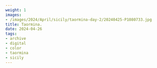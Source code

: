 ```yaml
---
weight: 1
images:
- /images/2024/April/sicily/taormina-day-2/20240425-P1080733.jpg
title: Taormina.
date: 2024-04-26
tags:
- archive
- digital
- color
- taormina
- sicily
---
```


